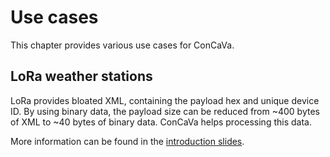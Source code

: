 # Use cases

This chapter provides various use cases for ConCaVa.

## LoRa weather stations

LoRa provides bloated XML, containing the payload hex and unique device ID. By using binary data, the payload size can be reduced from ~400 bytes of XML to ~40 bytes of binary data. ConCaVa helps processing this data.

More information can be found in the [introduction slides](https://rawgit.com/kukua/concava-intro/master/index.html#/3).
